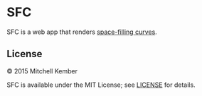 # SFC

SFC is a web app that renders [space-filling curves][1].

[1]: https://en.wikipedia.org/wiki/Space-filling_curve

## License

© 2015 Mitchell Kember

SFC is available under the MIT License; see [LICENSE](LICENSE.md) for details.
